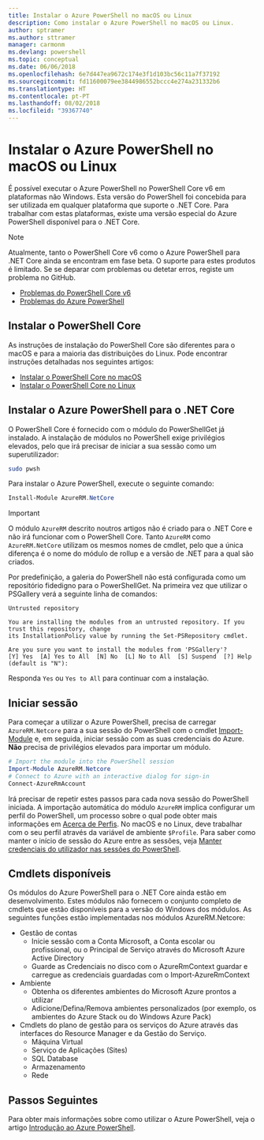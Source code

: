 ```yaml
---
title: Instalar o Azure PowerShell no macOS ou Linux
description: Como instalar o Azure PowerShell no macOS ou Linux.
author: sptramer
ms.author: sttramer
manager: carmonm
ms.devlang: powershell
ms.topic: conceptual
ms.date: 06/06/2018
ms.openlocfilehash: 6e7d447ea9672c174e3f1d103bc56c11a7f37192
ms.sourcegitcommit: fd11600079ee3844986552bccc4e274a231332b6
ms.translationtype: HT
ms.contentlocale: pt-PT
ms.lasthandoff: 08/02/2018
ms.locfileid: "39367740"
---
```

# <a name="install-azure-powershell-on-macos-or-linux"></a>Instalar o Azure PowerShell no macOS ou Linux

É possível executar o Azure PowerShell no PowerShell Core v6 em plataformas não Windows. Esta versão do PowerShell foi concebida para ser utilizada em qualquer plataforma que suporte o .NET Core. Para trabalhar com estas plataformas, existe uma versão especial do Azure PowerShell disponível para o .NET Core.

> [!NOTE]
> Atualmente, tanto o PowerShell Core v6 como o Azure PowerShell para .NET Core ainda se encontram em fase beta.
> O suporte para estes produtos é limitado. Se se deparar com problemas ou detetar erros, registe um problema no GitHub.
>
> * [Problemas do PowerShell Core v6](https://github.com/PowerShell/PowerShell/issues)
> * [Problemas do Azure PowerShell](https://github.com/azure/azure-docs-powershell/issues)

## <a name="install-powershell-core"></a>Instalar o PowerShell Core

As instruções de instalação do PowerShell Core são diferentes para o macOS e para a maioria das distribuições do Linux.
Pode encontrar instruções detalhadas nos seguintes artigos:

* [Instalar o PowerShell Core no macOS](/powershell/scripting/setup/installing-powershell-core-on-macos)
* [Instalar o PowerShell Core no Linux](/powershell/scripting/setup/installing-powershell-core-on-linux)

## <a name="install-azure-powershell-for-net-core"></a>Instalar o Azure PowerShell para o .NET Core

O PowerShell Core é fornecido com o módulo do PowerShellGet já instalado. A instalação de módulos no PowerShell exige privilégios elevados, pelo que irá precisar de iniciar a sua sessão como um superutilizador:

```bash
sudo pwsh
```

Para instalar o Azure PowerShell, execute o seguinte comando:

```powershell
Install-Module AzureRM.NetCore
```

> [!IMPORTANT]
> O módulo `AzureRM` descrito noutros artigos não é criado para o .NET Core e não irá funcionar com o PowerShell Core. Tanto `AzureRM` como `AzureRM.NetCore` utilizam os mesmos nomes de cmdlet, pelo que a única diferença é o nome do módulo de rollup e a versão de .NET para a qual são criados.

Por predefinição, a galeria do PowerShell não está configurada como um repositório fidedigno para o PowerShellGet. Na primeira vez que utilizar o PSGallery verá a seguinte linha de comandos:

```output
Untrusted repository

You are installing the modules from an untrusted repository. If you trust this repository, change
its InstallationPolicy value by running the Set-PSRepository cmdlet.

Are you sure you want to install the modules from 'PSGallery'?
[Y] Yes  [A] Yes to All  [N] No  [L] No to All  [S] Suspend  [?] Help (default is "N"):
```

Responda `Yes` ou `Yes to All` para continuar com a instalação.

## <a name="sign-in"></a>Iniciar sessão

Para começar a utilizar o Azure PowerShell, precisa de carregar `AzureRM.Netcore` para a sua sessão do PowerShell com o cmdlet [Import-Module](/powershell/module/Microsoft.PowerShell.Core/Import-Module) e, em seguida, iniciar sessão com as suas credenciais do Azure. __Não__ precisa de privilégios elevados para importar um módulo.

```powershell
# Import the module into the PowerShell session
Import-Module AzureRM.Netcore
# Connect to Azure with an interactive dialog for sign-in
Connect-AzureRmAccount
```

Irá precisar de repetir estes passos para cada nova sessão do PowerShell iniciada. A importação automática do módulo `AzureRM` implica configurar um perfil do PowerShell, um processo sobre o qual pode obter mais informações em [Acerca de Perfis](/powershell/module/microsoft.powershell.core/about/about_profiles).
No macOS e no Linux, deve trabalhar com o seu perfil através da variável de ambiente `$Profile`. Para saber como manter o início de sessão do Azure entre as sessões, veja [Manter credenciais do utilizador nas sessões do PowerShell](context-persistence.md).

## <a name="available-cmdlets"></a>Cmdlets disponíveis

Os módulos do Azure PowerShell para o .NET Core ainda estão em desenvolvimento. Estes módulos não fornecem o conjunto completo de cmdlets que estão disponíveis para a versão do Windows dos módulos. As seguintes funções estão implementadas nos módulos AzureRM.Netcore:

* Gestão de contas
  * Inicie sessão com a Conta Microsoft, a Conta escolar ou profissional, ou o Principal de Serviço através do Microsoft Azure Active Directory
  * Guarde as Credenciais no disco com o AzureRmContext guardar e carregue as credenciais guardadas com o Import-AzureRmContext
* Ambiente
  * Obtenha os diferentes ambientes do Microsoft Azure prontos a utilizar
  * Adicione/Defina/Remova ambientes personalizados (por exemplo, os ambientes do Azure Stack ou do Windows Azure Pack)
* Cmdlets do plano de gestão para os serviços do Azure através das interfaces do Resource Manager e da Gestão do Serviço.
  * Máquina Virtual
  * Serviço de Aplicações (Sites)
  * SQL Database
  * Armazenamento
  * Rede

## <a name="next-steps"></a>Passos Seguintes

Para obter mais informações sobre como utilizar o Azure PowerShell, veja o artigo [Introdução ao Azure PowerShell](get-started-azureps.md).
